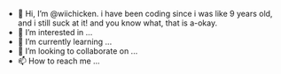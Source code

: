 - 👋 Hi, I’m @wiichicken. i have been coding since i was like 9 years old, and i still suck at it! and you know what, that is a-okay.
- 👀 I’m interested in ...
- 🌱 I’m currently learning ...
- 💞️ I’m looking to collaborate on ...
- 📫 How to reach me ...

<!---
wiichicken/wiichicken is a ✨ special ✨ repository because its `README.md` (this file) appears on your GitHub profile.
You can click the Preview link to take a look at your changes.
--->
